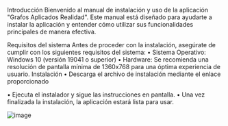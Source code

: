 Introducción
Bienvenido al manual de instalación y uso de la aplicación "Grafos Aplicados Realidad". Este manual está diseñado para ayudarte a instalar la aplicación y entender cómo utilizar sus funcionalidades principales de manera efectiva.

Requisitos del sistema
Antes de proceder con la instalación, asegúrate de cumplir con los siguientes requisitos del sistema:
•	Sistema Operativo: Windows 10 (versión 19041 o superior)
•	Hardware: Se recomienda una resolución de pantalla mínima de 1360x768 para una óptima experiencia de usuario.
Instalación
• Descarga el archivo de instalación mediante el enlace proporcionado 
	
•  Ejecuta el instalador y sigue las instrucciones en pantalla.
•  Una vez finalizada la instalación, la aplicación estará lista para usar.

![image](https://github.com/Jose47Morales/EjerciciosGrafos/assets/149639682/db9312d5-c681-4720-9382-459dca5815dd)
